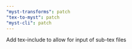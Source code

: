 ```yaml
---
"myst-transforms": patch
"tex-to-myst": patch
"myst-cli": patch
---
```


Add tex-include to allow for input of sub-tex files
